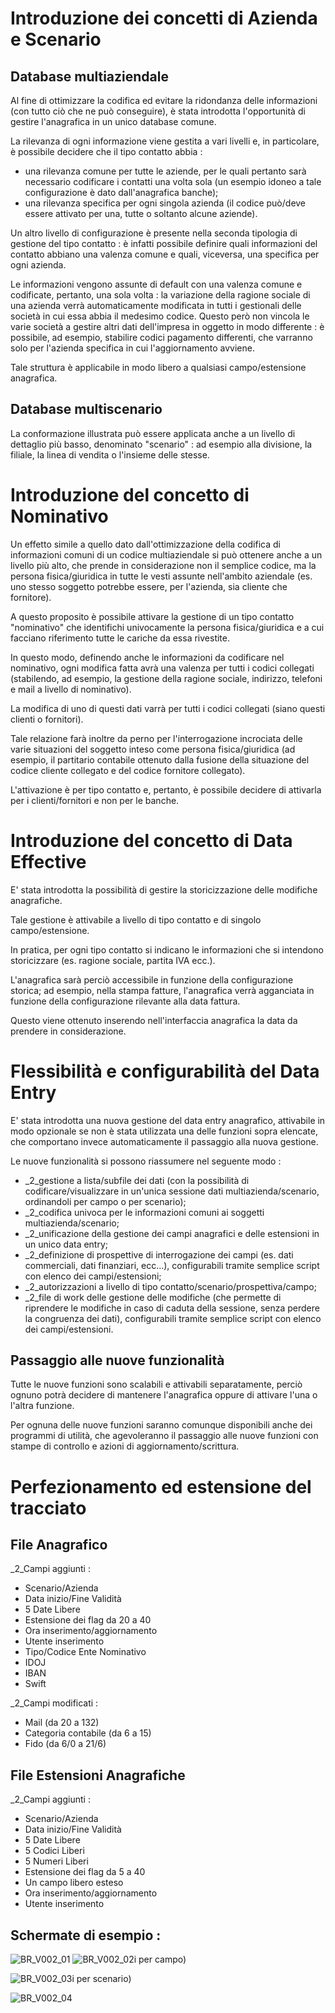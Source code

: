 # Introduzione dei concetti di Azienda e Scenario

## Database multiaziendale
Al fine di ottimizzare la codifica ed evitare la ridondanza delle informazioni (con tutto ciò che ne può conseguire), è stata introdotta l'opportunità di gestire l'anagrafica in un unico
database comune.

La rilevanza di ogni informazione viene gestita a vari livelli e, in particolare, è possibile decidere che il tipo contatto abbia : 

- una rilevanza comune per tutte le aziende, per le quali pertanto sarà necessario codificare i contatti una volta sola (un esempio idoneo a tale configurazione è dato dall'anagrafica banche);
- una rilevanza specifica per ogni singola azienda (il codice può/deve essere attivato per una, tutte o soltanto alcune aziende).

Un altro livello di configurazione è presente nella seconda tipologia di gestione del tipo contatto :  è infatti possibile definire quali informazioni del contatto abbiano una valenza comune e
quali, viceversa, una specifica per ogni azienda.

Le informazioni vengono assunte di default con una valenza comune e codificate, pertanto, una sola volta :  la variazione della ragione sociale di una azienda verrà automaticamente
modificata in tutti i gestionali delle società in cui essa abbia il medesimo codice.
Questo però non vincola le varie società a gestire altri dati dell'impresa in oggetto in modo differente :  è possibile, ad esempio, stabilire codici pagamento differenti, che varranno solo
per l'azienda specifica in cui l'aggiornamento avviene.

Tale struttura è applicabile in modo libero a qualsiasi campo/estensione anagrafica.

## Database multiscenario
La conformazione illustrata può essere applicata anche a un livello di dettaglio più basso, denominato "scenario" :  ad esempio alla divisione, la filiale, la linea di vendita o l'insieme delle stesse.

# Introduzione del concetto di Nominativo
Un effetto simile a quello dato dall'ottimizzazione della codifica di informazioni comuni di un codice multiaziendale si può ottenere anche a un livello più alto, che prende in
considerazione non il semplice codice, ma la persona fisica/giuridica in tutte le vesti assunte nell'ambito aziendale
(es. uno stesso soggetto potrebbe essere, per l'azienda, sia cliente che fornitore).

A questo proposito è possibile attivare la gestione di un tipo contatto "nominativo" che identifichi univocamente la persona fisica/giuridica e a cui facciano
riferimento tutte le cariche da essa rivestite.

In questo modo, definendo anche le informazioni da codificare nel nominativo, ogni modifica fatta avrà una valenza per tutti i codici collegati (stabilendo, ad esempio, la gestione della
ragione sociale, indirizzo, telefoni e mail a livello di nominativo).

La modifica di uno di questi dati varrà per tutti i codici collegati (siano questi clienti o fornitori).

Tale relazione farà inoltre da perno per l'interrogazione incrociata delle varie situazioni del soggetto inteso come persona fisica/giuridica (ad esempio, il partitario contabile
ottenuto dalla fusione della situazione del codice cliente collegato e del codice fornitore collegato).

L'attivazione è per tipo contatto e, pertanto, è possibile decidere di attivarla per i clienti/fornitori e non per le banche.

# Introduzione del concetto di Data Effective
E' stata introdotta la possibilità di gestire la storicizzazione delle modifiche anagrafiche.

Tale gestione è attivabile a livello di tipo contatto e di singolo campo/estensione.

In pratica, per ogni tipo contatto si indicano le informazioni che si intendono storicizzare (es. ragione sociale, partita IVA ecc.).

L'anagrafica sarà perciò accessibile in funzione della configurazione storica; ad esempio, nella stampa fatture, l'anagrafica verrà agganciata in funzione della configurazione rilevante alla data fattura.

Questo viene ottenuto inserendo nell'interfaccia anagrafica la data da prendere in considerazione.

# Flessibilità e configurabilità del Data Entry
E' stata introdotta una nuova gestione del data entry anagrafico, attivabile in modo opzionale se non è stata utilizzata una delle funzioni sopra elencate, che comportano
invece automaticamente il passaggio alla nuova gestione.

Le nuove funzionalità si possono riassumere nel seguente modo : 

- _2_gestione a lista/subfile dei dati (con la possibilità di codificare/visualizzare in un'unica sessione dati multiazienda/scenario, ordinandoli per campo o per scenario);
- _2_codifica univoca per le informazioni comuni ai soggetti multiazienda/scenario;
- _2_unificazione della gestione dei campi anagrafici e delle estensioni in un unico data entry;
- _2_definizione di prospettive di interrogazione dei campi (es. dati commerciali, dati finanziari, ecc...), configurabili tramite semplice script con elenco dei campi/estensioni;
- _2_autorizzazioni a livello di tipo contatto/scenario/prospettiva/campo;
- _2_file di work delle gestione delle modifiche (che permette di riprendere le modifiche in caso di caduta della sessione, senza perdere la congruenza dei dati), configurabili tramite semplice script con elenco dei campi/estensioni.


## Passaggio alle nuove funzionalità
Tutte le nuove funzioni sono scalabili e attivabili separatamente, perciò ognuno potrà decidere di mantenere l'anagrafica oppure di attivare l'una o l'altra funzione.

Per ognuna delle nuove funzioni saranno comunque disponibili anche dei programmi di utilità, che agevoleranno il passaggio alle nuove funzioni con stampe di controllo e azioni di aggiornamento/scrittura.

# Perfezionamento ed estensione del tracciato

## File Anagrafico
_2_Campi aggiunti : 

- Scenario/Azienda
- Data inizio/Fine Validità
- 5 Date Libere
- Estensione dei flag da 20 a 40
- Ora inserimento/aggiornamento
- Utente inserimento
- Tipo/Codice Ente Nominativo
- IDOJ
- IBAN
- Swift


_2_Campi modificati : 

- Mail (da 20 a 132)
- Categoria contabile (da 6 a 15)
- Fido (da 6/0 a 21/6)



## File Estensioni Anagrafiche
_2_Campi aggiunti : 

- Scenario/Azienda
- Data inizio/Fine Validità
- 5 Date Libere
- 5 Codici Liberi
- 5 Numeri Liberi
- Estensione dei flag da 5 a 40
- Un campo libero esteso
- Ora inserimento/aggiornamento
- Utente inserimento


## Schermate di esempio : 
![BR_V002_01](https://doc.smeup.com/immagini/BRENTI_001/BR_V002_01.png)
![BR_V002_02](https://doc.smeup.com/immagini/BRENTI_001/BR_V002_02.png)i per campo)

![BR_V002_03](https://doc.smeup.com/immagini/BRENTI_001/BR_V002_03.png)i  per scenario)

![BR_V002_04](https://doc.smeup.com/immagini/BRENTI_001/BR_V002_04.png)